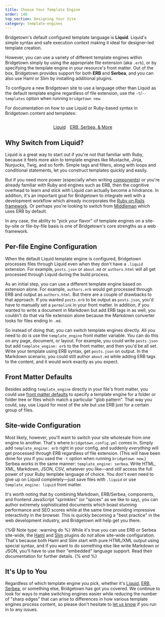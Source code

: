 ```yaml
---
title: Choose Your Template Engine
order: 140
top_section: Designing Your Site
category: template-engines
---
```


Bridgetown's default configured template language is **Liquid**. Liquid's simple syntax and safe execution context making it ideal for designer-led template creation.

However, you can use a variety of different template engines within Bridgetown simply by using the appropriate file extension (aka `.erb`), or by specifying the template engine in your resource's front matter. Out of the box, Bridgetown provides support for both **ERB** and **Serbea**, and you can also use Haml or Slim by installing additional plugins.

To configure a new Bridgetown site to use a language other than Liquid as the default template engine regardless of file extension, use the `-t`/`--templates` option when running `bridgetown new`.

For documentation on how to use Liquid or Ruby-based syntax in Bridgetown content and templates:

<p style="margin-top:2em; display:flex; gap:1em; justify-content:center">
  <a href="/docs/template-engines/liquid">
    <sl-button variant="primary" outline>
      Liquid
      <sl-icon slot="suffix" library="remixicon" name="system/arrow-right-s-fill"></sl-icon>
    </sl-button>
  </a>
  <a href="/docs/template-engines/erb-and-beyond">
    <sl-button variant="primary" outline>
      ERB, Serbea, & More
      <sl-icon slot="suffix" library="remixicon" name="system/arrow-right-s-fill"></sl-icon>
    </sl-button>
  </a>
</p>

## Why Switch from Liquid?

Liquid is a great way to start out if you're not that familiar with Ruby, because it feels more akin to template engines like Mustache, Jinja, Nunjucks, Twig, and so forth. Simple tags and filters, along with loops and conditional statements, let you construct templates quickly and easily.

But if you need more power (especially when writing [components](/docs/components)) or you're already familiar with Ruby and engines such as ERB, then the cognitive overhead to learn and stick with Liquid can actually become a hindrance. In addition, it's an important goal for Bridgetown to integrate well with a development workflow which already incorporates the [Ruby on Rails framework](https://rubyonrails.org). Or perhaps you're looking to switch from [Middleman](https://middlemanapp.com) which uses ERB by default.

In any case, the ability to "pick your flavor" of template engines on a site-by-site or file-by-file basis is one of Bridgetown's core strengths as a web framework.

## Per-file Engine Configuration

When the default Liquid template engine is configured, Bridgetown processes files through Liquid even when they don't have a `.liquid` extension. For example, `posts.json` or `about.md` or `authors.html` will all get processed through Liquid during the build process.

As an initial step, you can use a different template engine based on extension alone. For example, `authors.erb` would get processed through ERB and output as `authors.html`. But there are a couple of drawbacks to that approach. If you wanted `posts.erb` to be output as `posts.json`, you'd have to manually set a `permalink` in your front matter. In addition, if you wanted to write a document in Markdown but add ERB tags in as well, you couldn't do that via file extension alone because the Markdown converter looks for files ending in `.md`.

So instead of doing that, you can switch template engines directly. All you need to do is use the `template_engine` front matter variable. You can do this on any page, document, or layout. For example, you could write `posts.json` but add `template_engine: erb` to the front matter, and then you'd be all set. Write your template using ERB syntax, get `posts.json` on output. In the Markdown scenario, you could still author `about.md` while adding ERB tags to the content, and it would work exactly as you expect.

## Front Matter Defaults

Besides adding `template_engine` directly in your file's front matter, you could use [front matter defaults](/docs/content/front-matter-defaults) to specify a template engine for a folder or folder tree or files which match a particular "glob pattern". That way you could, say, use Liquid for most of the site but use ERB just for a certain group of files.

## Site-wide Configuration

Most likely, however, you'll want to switch your site wholesale from one engine to another. That's where `bridgetown.config.yml` comes in. Simply add `template_engine: erb` right in your config, and suddenly *everything* will get processed through ERB regardless of file extension. (This will have been done for you if you used the `-t` option when running `bridgetown new`.) Serbea works in the same manner: `template_engine: serbea`. Write HTML, XML, Markdown, JSON, CSV, whatever you like—and _still_ access the full power of your Ruby template language of choice. You don't even need to give up on Liquid completely—just save files with `.liquid` or use `template_engine: liquid` front matter.

It's worth noting that by combining Markdown, ERB/Serbea, components, and frontend JavaScript "sprinkles" (or "spices" as we like to say), you can author extremely sophisticated documents which boast stunning performance and SEO scores while at the same time providing impressive interactivity in the browser. This is quickly becoming a "best practice" in the web development industry, and Bridgetown will help get you there.

{%@ Note type: :warning do %}
  While it's true you can use ERB or Serbea site-wide, the [Haml](https://github.com/bridgetownrb/bridgetown-haml) and [Slim](https://github.com/bridgetownrb/bridgetown-slim) plugins do _not_ allow site-wide configuration. That's because both Haml and Slim start with pure HTML/XML output using special syntax, and if you want to do something else like write Markdown or JSON, you'll have to use their "embedded" language support. Read their documentation for further details.
{% end %}

## It's Up to You

Regardless of which template engine you pick, whether it's [Liquid](/docs/template-engines/liquid), [ERB, Serbea](/docs/template-engines/erb-and-beyond), or something else, Bridgetown has got you covered. We continue to look for ways to make switching engines easier while reducing the number of "sharp edges" that can arise to differences in how various template engines process content, so please don't hesitate to [let us know](/community) if you run in to any issues.